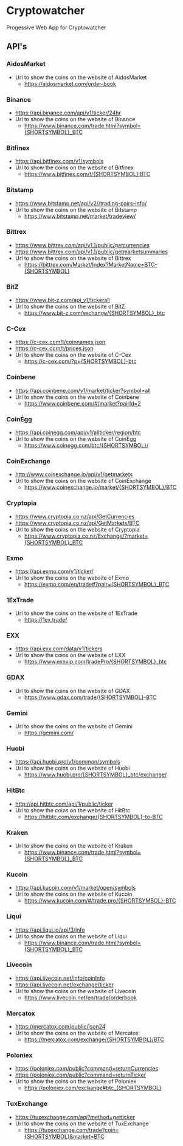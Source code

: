 # Cryptowatcher
Progessive Web App for Cryptowatcher


## API's
### AidosMarket
  * Url to show the coins on the website of AidosMarket
    * https://aidosmarket.com/order-book
    
### Binance
  * https://api.binance.com/api/v1/ticker/24hr
  * Url to show the coins on the website of Binance
    * https://www.binance.com/trade.html?symbol={SHORTSYMBOL}_BTC
    
### Bitfinex
  * https://api.bitfinex.com/v1/symbols
  * Url to show the coins on the website of Bitfinex
    * https://www.bitfinex.com/t/{SHORTSYMBOL}:BTC
    
### Bitstamp
  * https://www.bitstamp.net/api/v2//trading-pairs-info/
  * Url to show the coins on the website of Bitstamp
    * https://www.bitstamp.net/market/tradeview/
   
### Bittrex
  * https://www.bittrex.com/api/v1.1/public/getcurrencies
  * https://www.bittrex.com/api/v1.1/public/getmarketsummaries
  * Url to show the coins on the website of Bittrex
    * https://bittrex.com/Market/Index?MarketName=BTC-{SHORTSYMBOL}
   
### BitZ
  * https://www.bit-z.com/api_v1/tickerall
  * Url to show the coins on the website of BitZ
    * https://www.bit-z.com/exchange/{SHORTSYMBOL}_btc
   
### C-Cex
  * https://c-cex.com/t/coinnames.json
  * https://c-cex.com/t/prices.json
  * Url to show the coins on the website of C-Cex
    * https://c-cex.com/?p={SHORTSYMBOL}-btc
   
### Coinbene
  * https://api.coinbene.com/v1/market/ticker?symbol=all
  * Url to show the coins on the website of Coinbene
    * https://www.coinbene.com/#/market?pairId=2
   
### CoinEgg
  * https://api.coinegg.com/api/v1/allticker/region/btc
  * Url to show the coins on the website of CoinEgg
    * https://www.coinegg.com/btc/{SHORTSYMBOL}/
   
### CoinExchange
  * http://www.coinexchange.io/api/v1/getmarkets
  * Url to show the coins on the website of CoinExchange
    * https://www.coinexchange.io/market/{SHORTSYMBOL}/BTC
   
### Cryptopia
  * https://www.cryptopia.co.nz/api/GetCurrencies
  * https://www.cryptopia.co.nz/api/GetMarkets/BTC
  * Url to show the coins on the website of Cryptopia
    * https://www.cryptopia.co.nz/Exchange/?market={SHORTSYMBOL}_BTC
   
### Exmo
  * https://api.exmo.com/v1/ticker/
  * Url to show the coins on the website of Exmo
    * https://exmo.com/en/trade#?pair={SHORTSYMBOL}_BTC
   
### 1ExTrade
  * Url to show the coins on the website of 1ExTrade
    * https://1ex.trade/
   
### EXX
  * https://api.exx.com/data/v1/tickers
  * Url to show the coins on the website of EXX
    * https://www.exxvip.com/tradePro/{SHORTSYMBOL}_btc
   
### GDAX
  * Url to show the coins on the website of GDAX
    * https://www.gdax.com/trade/{SHORTSYMBOL}-BTC
   
### Gemini
  * Url to show the coins on the website of Gemini
    * https://gemini.com/
   
### Huobi
  * https://api.huobi.pro/v1/common/symbols
  * Url to show the coins on the website of Huobi
    * https://www.huobi.pro/{SHORTSYMBOL}_btc/exchange/
   
### HitBtc
  * http://api.hitbtc.com/api/1/public/ticker
  * Url to show the coins on the website of HitBtc
    * https://hitbtc.com/exchange/{SHORTSYMBOL}-to-BTC
   
### Kraken
  * Url to show the coins on the website of Kraken
    * https://www.binance.com/trade.html?symbol={SHORTSYMBOL}_BTC
   
### Kucoin
  * https://api.kucoin.com/v1/market/open/symbols
  * Url to show the coins on the website of Kucoin
    * https://www.kucoin.com/#/trade.pro/{SHORTSYMBOL}-BTC
   
### Liqui
  * https://api.liqui.io/api/3/info
  * Url to show the coins on the website of Liqui
    * https://www.binance.com/trade.html?symbol={SHORTSYMBOL}_BTC
   
### Livecoin
  * https://api.livecoin.net/info/coinInfo
  * https://api.livecoin.net/exchange/ticker
  * Url to show the coins on the website of Livecoin
    * https://www.livecoin.net/en/trade/orderbook
    
### Mercatox
  *	https://mercatox.com/public/json24 
  *	Url to show the coins on the website of Mercatox
    * https://mercatox.com/exchange/{SHORTSYMBOL}/BTC   
   
### Poloniex
  * https://poloniex.com/public?command=returnCurrencies
  * https://poloniex.com/public?command=returnTicker
  * Url to show the coins on the website of Poloniex
    * https://poloniex.com/exchange#btc_{SHORTSYMBOL}
   
### TuxExchange
  * https://tuxexchange.com/api?method=getticker
  * Url to show the coins on the website of TuxExchange
    * https://tuxexchange.com/trade?coin={SHORTSYMBOL}&market=BTC
